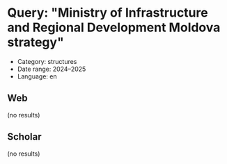 # Query: "Ministry of Infrastructure and Regional Development Moldova strategy"
- Category: structures
- Date range: 2024–2025
- Language: en

## Web

(no results)

## Scholar

(no results)

